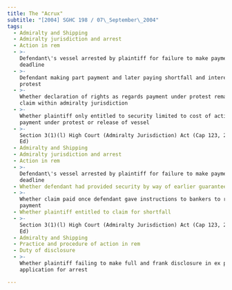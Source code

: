 ```yaml
---
title: The "Acrux"
subtitle: "[2004] SGHC 198 / 07\_September\_2004"
tags:
  - Admiralty and Shipping
  - Admiralty jurisdiction and arrest
  - Action in rem
  - >-
    Defendant\'s vessel arrested by plaintiff for failure to make payment by
    deadline
  - >-
    Defendant making part payment and later paying shortfall and interest under
    protest
  - >-
    Whether declaration of rights as regards payment under protest remaining a
    claim within admiralty jurisdiction
  - >-
    Whether plaintiff only entitled to security limited to cost of action up to
    payment under protest or release of vessel
  - >-
    Section 3(1)(l) High Court (Admiralty Jurisdiction) Act (Cap 123, 2001 Rev
    Ed)
  - Admiralty and Shipping
  - Admiralty jurisdiction and arrest
  - Action in rem
  - >-
    Defendant\'s vessel arrested by plaintiff for failure to make payment by
    deadline
  - Whether defendant had provided security by way of earlier guarantee
  - >-
    Whether claim paid once defendant gave instructions to bankers to remit
    payment
  - Whether plaintiff entitled to claim for shortfall
  - >-
    Section 3(1)(l) High Court (Admiralty Jurisdiction) Act (Cap 123, 2001 Rev
    Ed)
  - Admiralty and Shipping
  - Practice and procedure of action in rem
  - Duty of disclosure
  - >-
    Whether plaintiff failing to make full and frank disclosure in ex parte
    application for arrest

---
```


